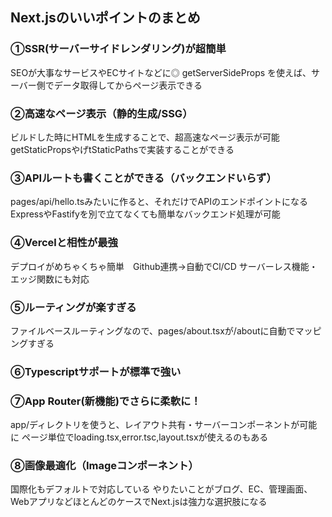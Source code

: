 ## Next.jsのいいポイントのまとめ
### ①SSR(サーバーサイドレンダリング)が超簡単

SEOが大事なサービスやECサイトなどに◎
getServerSideProps を使えば、サーバー側でデータ取得してからページ表示できる

### ②高速なページ表示（静的生成/SSG）
ビルドした時にHTMLを生成することで、超高速なページ表示が可能
getStaticPropsやげtStaticPathsで実装することができる

### ③APIルートも書くことができる（バックエンドいらず）
pages/api/hello.tsみたいに作ると、それだけでAPIのエンドポイントになる
ExpressやFastifyを別で立てなくても簡単なバックエンド処理が可能

### ④Vercelと相性が最強
デプロイがめちゃくちゃ簡単　Github連携→自動でCl/CD
サーバーレス機能・エッジ関数にも対応

### ⑤ルーティングが楽すぎる
ファイルベースルーティングなので、pages/about.tsxが/aboutに自動でマッピングすぎる

### ⑥Typescriptサポートが標準で強い
### ⑦App Router(新機能)でさらに柔軟に！
app/ディレクトリを使うと、レイアウト共有・サーバーコンポーネントが可能に
ページ単位でloading.tsx,error.tsc,layout.tsxが使えるのもある

### ⑧画像最適化（Imageコンポーネント）

国際化もデフォルトで対応している
やりたいことがブログ、EC、管理画面、WebアプリなどほとんどのケースでNext.jsは強力な選択肢になる

